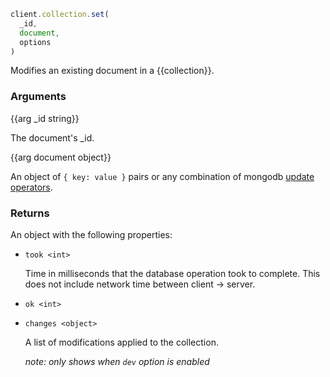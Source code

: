 ``` javascript
client.collection.set(
  _id,
  document,
  options
)
```

Modifies an existing document in a {{collection}}.

### Arguments

{{arg _id string}}

The document's _id.

{{arg document object}}

An object of `{ key: value }` pairs or any combination of mongodb [update operators](https://docs.mongodb.com/manual/reference/operator/update/#id1).

### Returns
An object with the following properties:

- `took <int>`

  Time in milliseconds that the database operation took to complete. This does not include network time between client -> server.

- `ok <int>`

- `changes <object>`

  A list of modifications applied to the collection.

  *note: only shows when `dev` option is enabled*
